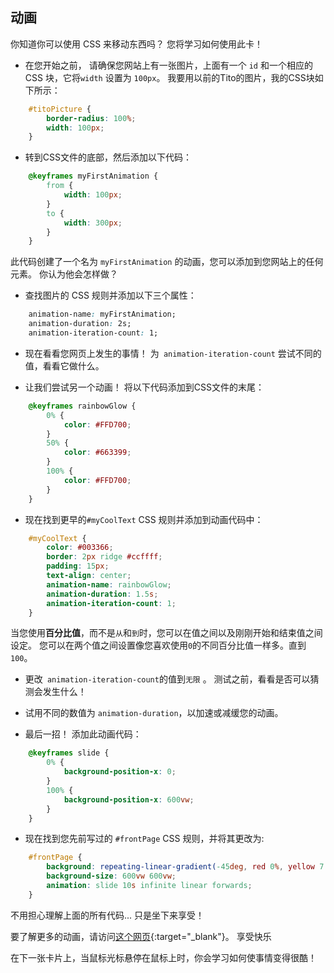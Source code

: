 ## 动画

你知道你可以使用 CSS 来移动东西吗？ 您将学习如何使用此卡！

+ 在您开始之前， 请确保您网站上有一张图片，上面有一个 `id` 和一个相应的 CSS 块，它将`width` 设置为 `100px`。 我要用以前的Tito的图片，我的CSS块如下所示：

```css
    #titoPicture {
        border-radius: 100%;
        width: 100px;
    }
```

+ 转到CSS文件的底部，然后添加以下代码：

```css
    @keyframes myFirstAnimation {
        from {
            width: 100px;
        }
        to {
            width: 300px;
        }
    }
```

此代码创建了一个名为 `myFirstAnimation` 的动画，您可以添加到您网站上的任何元素。 你认为他会怎样做？

+ 查找图片的 CSS 规则并添加以下三个属性：

```css
    animation-name: myFirstAnimation;
    animation-duration: 2s;
    animation-iteration-count: 1;
```

+ 现在看看您网页上发生的事情！ 为` animation-iteration-count` 尝试不同的值，看看它做什么。

+ 让我们尝试另一个动画！ 将以下代码添加到CSS文件的末尾：

```css
    @keyframes rainbowGlow {
        0% {
            color: #FFD700;
        }
        50% {
            color: #663399;
        }
        100% {
            color: #FFD700;
        }
    }
```

+ 现在找到更早的`#myCoolText` CSS 规则并添加到动画代码中：

```css
    #myCoolText {        
        color: #003366;
        border: 2px ridge #ccffff;
        padding: 15px;
        text-align: center;
        animation-name: rainbowGlow;
        animation-duration: 1.5s;
        animation-iteration-count: 1;
    }
```

当您使用**百分比值**，而不是`从`和`到`时，您可以在值之间以及刚刚开始和结束值之间设定。 您可以在两个值之间设置像您喜欢使用`0`的不同百分比值一样多。直到`100`。

+ 更改` animation-iteration-count`的值到`无限` 。 测试之前，看看是否可以猜测会发生什么！

+ 试用不同的数值为 `animation-duration`，以加速或减缓您的动画。

+ 最后一招！ 添加此动画代码：

```css
    @keyframes slide {
        0% {
            background-position-x: 0;
        }
        100% {
            background-position-x: 600vw;
        }
    }
```

+ 现在找到您先前写过的 `#frontPage` CSS 规则，并将其更改为:

```css
    #frontPage {
        background: repeating-linear-gradient(-45deg, red 0%, yellow 7.14%, lime 14.28%, cyan 21.42%, cyan 28.56%, blue 35.7%, magenta 42.84%, red 50%);
        background-size: 600vw 600vw;
        animation: slide 10s infinite linear forwards;
    }
```

不用担心理解上面的所有代码... 只是坐下来享受！

要了解更多的动画，请访问[这个网页](http://dojo.soy/html2-css-animation){:target="_blank"}。 享受快乐

在下一张卡片上，当鼠标光标悬停在鼠标上时，你会学习如何使事情变得很酷！